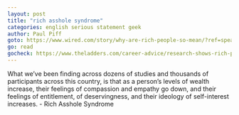 ```yaml
---
layout: post
title: "rich asshole syndrome"
categories: english serious statement geek
author: Paul Piff
goto: https://www.wired.com/story/why-are-rich-people-so-mean/?ref=speak.junglestar.org
go: read
gocheck: https://www.theladders.com/career-advice/research-shows-rich-people-are-more-likely-to-cheat-steal-lie-and-other-very-bad-things?ref=speak.junglestar.org
---
```

What we’ve been finding across dozens of studies and thousands of participants across this country, is that as a person’s levels of wealth increase, their feelings of compassion and empathy go down, and their feelings of entitlement, of deservingness, and their ideology of self-interest increases. - Rich Asshole Syndrome
